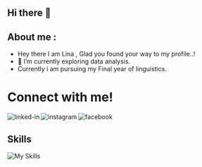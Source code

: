## Hi there 👋


## About me :

- Hey there I am Lina , Glad you found your way to my profile..!
- 🔭 I’m currently exploring data analysis.
- Currently i am pursuing my Final year of linguistics. <br>  
<h1>Connect with me!</h1>

<a href=https://www.linkedin.com/in/lina-anh-b05a76371/><img align="left" alt="linked-in" src="https://img.shields.io/badge/linkedin-%230077B5.svg?&style=for-the-badge&logo=linkedin&logoColor=white" /></a>
<a href=f><img align="left" alt="instagram" src="https://img.shields.io/badge/Instagram-E4405F?style=for-the-badge&logo=instagram&logoColor=white" /></a>
<a href=f><img align="left" alt="facebook" src="https://img.shields.io/badge/Facebook-1877F2?style=for-the-badge&logo=facebook&logoColor=white" /></a> <br>
## Skills 

![My Skills](https://skillicons.dev/icons?i=python,r,postgresql)
